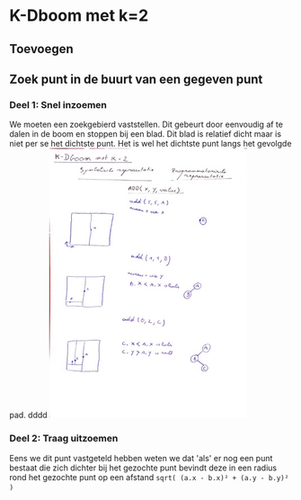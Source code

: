 # K-Dboom met k=2

## Toevoegen

## Zoek punt in de buurt van een gegeven punt
### Deel 1: Snel inzoemen
We moeten een zoekgebierd vaststellen. Dit gebeurt door eenvoudig af te dalen in de boom en stoppen bij een blad. Dit blad is relatief dicht maar is niet per se het dichtste punt.
Het is wel het dichtste punt langs het gevolgde pad.
dddd
![toevoegen](./img/toevoegen.jpg)

### Deel 2: Traag uitzoemen
Eens we dit punt vastgeteld hebben weten we dat 'als' er nog een punt bestaat die zich dichter bij het gezochte punt bevindt deze in een radius rond
het gezochte punt op een afstand `sqrt( (a.x - b.x)² + (a.y - b.y)² )`

